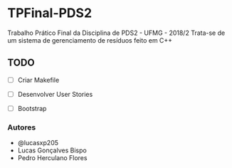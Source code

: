 # TPFinal-PDS2
Trabalho Prático Final da Disciplina de PDS2 - UFMG - 2018/2
Trata-se de um sistema de gerenciamento de resíduos feito em C++

## TODO
- [ ] Criar Makefile
- [ ] Desenvolver User Stories
- [ ] Bootstrap




### Autores
- @lucasxp205
- Lucas Gonçalves Bispo
- Pedro Herculano Flores


